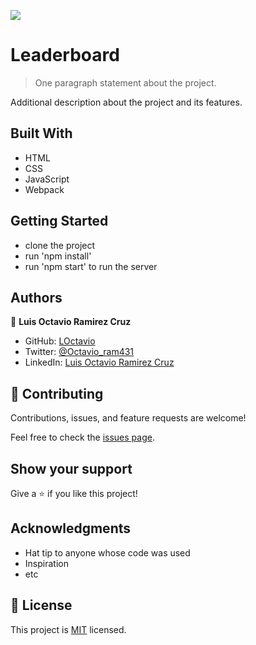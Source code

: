 ![](https://img.shields.io/badge/Microverse-blueviolet)

# Leaderboard

> One paragraph statement about the project.

Additional description about the project and its features.

## Built With

- HTML
- CSS
- JavaScript
- Webpack

## Getting Started

- clone the project
- run 'npm install'
- run 'npm start' to run the server

## Authors

👤 **Luis Octavio Ramirez Cruz**

- GitHub: [LOctavio](https://github.com/LOctavio)
- Twitter: [@Octavio_ram431](https://twitter.com/Octavio_ram431)
- LinkedIn: [Luis Octavio Ramirez Cruz](https://www.linkedin.com/in/luis-octavio-ramirez-cruz/)

## 🤝 Contributing

Contributions, issues, and feature requests are welcome!

Feel free to check the [issues page](https://github.com/LOctavio/leaderboard/issues).

## Show your support

Give a ⭐️ if you like this project!

## Acknowledgments

- Hat tip to anyone whose code was used
- Inspiration
- etc

## 📝 License

This project is [MIT](./MIT.md) licensed.
